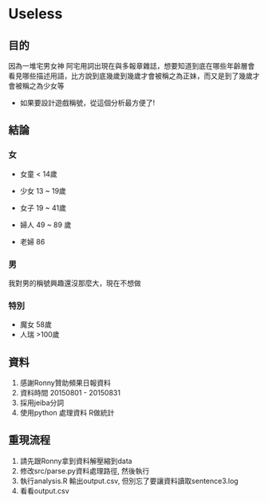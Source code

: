 # Useless

## 目的

因為一堆宅男女神  阿宅用詞出現在與多報章雜誌，想要知道到底在哪些年齡層會看見哪些描述用語，比方說到底幾歲到幾歲才會被稱之為正妹，而又是到了幾歲才會被稱之為少女等

- 如果要設計遊戲稱號，從這個分析最方便了!

## 結論

### 女

- 女童 < 14歲
- 少女 13 ~ 19歲
- 女子 19 ~ 41歲

- 婦人 49 ~ 89 歲
- 老婦 86

### 男

我對男的稱號興趣還沒那麼大，現在不想做


### 特別

- 魔女 58歲
- 人瑞 >100歲


## 資料

1. 感謝Ronny贊助頻果日報資料
2. 資料時間 20150801 - 20150831
3. 採用jeiba分詞
4. 使用python 處理資料  R做統計

## 重現流程

1. 請先跟Ronny拿到資料解壓縮到data
2. 修改src/parse.py資料處理路徑, 然後執行
3. 執行analysis.R 輸出output.csv, 但別忘了要讓資料讀取sentence3.log
4. 看看output.csv

